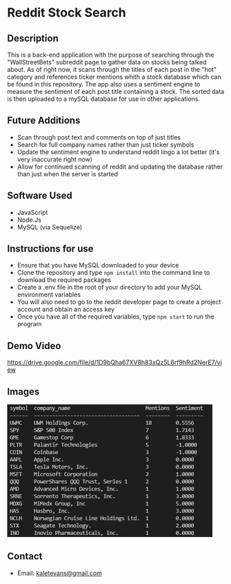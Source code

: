 # Reddit Stock Search

## Description
This is a back-end application with the purpose of searching through the "WallStreetBets" subreddit page to gather data on stocks being talked about. As of right now,
it scans through the titles of each post in the "hot" category and references ticker mentions whith a stock database which can be found in this repository. The app also
uses a sentiment engine to measure the sentiment of each post title containing a stock. The sorted data is then uploaded to a mySQL database for use in other applications.

## Future Additions
* Scan through post text and comments on top of just titles
* Search for full company names rather than just ticker symbols
* Update the sentiment engine to understand reddit lingo a lot better (it's very inaccurate right now)
* Allow for continued scanning of reddit and updating the database rather than just when the server is started

## Software Used
* JavaScript
* Node.Js
* MySQL (via Sequelize)

## Instructions for use
* Ensure that you have MySQL downloaded to your device
* Clone the repository and type `npm install` into the command line to download the required packages
* Create a .env file in the root of your directory to add your MySQL environment variables
* You will also need to go to the reddit developer page to create a project account and obtain an access key
* Once you have all of the required variables, type `npm start` to run the program

## Demo Video
https://drive.google.com/file/d/1D9bQha67XV8h83xQz5L6rf9hRd2NerE7/view

## Images 
![](./images/table.jpg)<br />

## Contact
* Email: kaletevans@gmail.com

